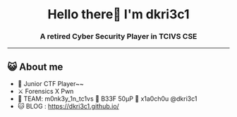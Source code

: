 <h1 align="center">Hello there👋 I'm dkri3c1</h1>
<h3 align="center">A retired Cyber Security Player in TCIVS CSE </h3>

----

## 😺 About me

- 🚩 Junior CTF Player~~
- ⚔️ Forensics X Pwn
- 🐒 TEAM: m0nk3y_1n_tc1vs 🐄 B33F 50μP 🤡 x1a0ch0u @dkri3c1
- 🐱 BLOG : https://dkri3c1.github.io/
